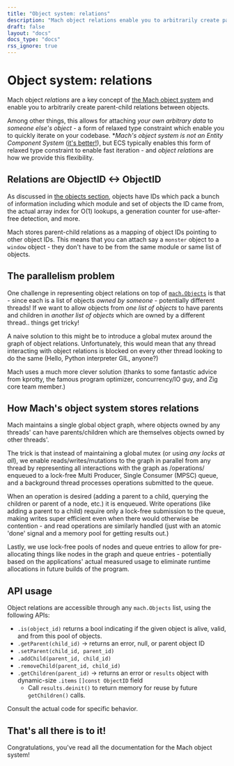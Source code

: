 ```yaml
---
title: "Object system: relations"
description: "Mach object relations enable you to arbitrarily create parent-child relations between objects, or attach arbitrary data to objects."
draft: false
layout: "docs"
docs_type: "docs"
rss_ignore: true
---
```


# Object system: relations

Mach object _relations_ are a key concept of [the Mach object system](../) and enable you to arbitrarily create parent-child relations between objects.

Among other things, this allows for attaching _your own arbitrary data_ to _someone else's object_ - a form of relaxed type constraint which enable you to quickly iterate on your codebase. **Mach's object system is not an Entity Component System* ([it's better!](../objects#key-difference-from-entity-component-systems)), but ECS typically enables this form of relaxed type constraint to enable fast iteration - and _object relations_ are how we provide this flexibility.

## Relations are ObjectID <-> ObjectID

As discussed in [the objects section](../objects#object-ids), objects have IDs which pack a bunch of information including which module and set of objects the ID came from, the actual array index for O(1) lookups, a generation counter for use-after-free detection, and more.

Mach stores parent-child relations as a mapping of object IDs pointing to other object IDs. This means that you can attach say a `monster` object to a `window` object - they don't have to be from the same module or same list of objects.

## The parallelism problem

One challenge in representing object relations on top of [`mach.Objects`](../objects) is that - since each is a list of objects _owned by someone_ - potentially different threads! If we want to allow objects from _one list of objects_ to have parents and children in _another list of objects_ which are owned by a different thread.. things get tricky!

A naive solution to this might be to introduce a global mutex around the graph of object relations. Unfortunately, this would mean that any thread interacting with object relations is blocked on every other thread looking to do the same (Hello, Python interpreter GIL, anyone?)

Mach uses a much more clever solution (thanks to some fantastic advice from kprotty, the famous program optimizer, concurrency/IO guy, and Zig core team member.)

## How Mach's object system stores relations

Mach maintains a single global object graph, where objects owned by any threads' can have parents/children which are themselves objects owned by other threads'.

The trick is that instead of maintaining a global mutex (or using _any locks at all_), we enable reads/writes/mutations to the graph in parallel from any thread by representing all interactions with the graph as /operations/ enqueued to a lock-free Multi Producer, Single Consumer (MPSC) queue, and a background thread processes operations submitted to the queue.

When an operation is desired (adding a parent to a child, querying the children or parent of a node, etc.) it is enqueued. Write operations (like adding a parent to a child) require only a lock-free submission to the queue, making writes super efficient even when there would otherwise be contention - and read operations are similarly handled (just with an atomic 'done' signal and a memory pool for getting results out.)

Lastly, we use lock-free pools of nodes and queue entries to allow for pre-allocating things like nodes in the graph and queue entries - potentially based on the applications' actual measured usage to eliminate runtime allocations in future builds of the program.

## API usage

Object relations are accessible through any `mach.Objects` list, using the following APIs:

* `.is(object_id)` returns a bool indicating if the given object is alive, valid, and from this pool of objects.
* `.getParent(child_id)` -> returns an error, null, or parent object ID
* `.setParent(child_id, parent_id)`
* `.addChild(parent_id, child_id)`
* `.removeChild(parent_id, child_id)`
* `.getChildren(parent_id)` -> returns an error or `results` object with dynamic-size `.items` `[]const ObjectID` field
  * Call `results.deinit()` to return memory for reuse by future `getChildren()` calls.

Consult the actual code for specific behavior.

## That's all there is to it!

Congratulations, you've read all the documentation for the Mach object system!
